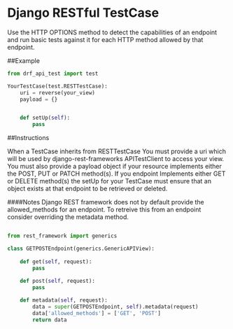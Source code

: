 Django RESTful TestCase
=======================

Use the HTTP OPTIONS method to detect the capabilities of an endpoint and run basic tests against it for each HTTP method allowed by that endpoint.

##Example

```python 
from drf_api_test import test 

YourTestCase(test.RESTTestCase):
    uri = reverse(your_view)
    payload = {} 


    def setUp(self):
        pass
```

##Instructions 

When a TestCase inherits from RESTTestCase You must provide a uri which will be used by django-rest-frameworks APITestClient to access your view.  You must also provide a payload object if your resource implements either the POST, PUT or PATCH method(s). If you endpoint Implements either GET or DELETE method(s) the setUp for your TestCase must ensure that an object exists at that endpoint to be retrieved or deleted. 



####Notes
Django REST framework does not by default provide the allowed_methods for an endpoint. To retreive this from an endpoint consider overriding the metadata method.  

```python

from rest_framework import generics

class GETPOSTEndpoint(generics.GenericAPIView):
    
    def get(self, request):
        pass
    
    def post(self, request):
        pass

    def metadata(self, request):
        data = super(GETPOSTEndpoint, self).metadata(request)
        data['allowed_methods'] = ['GET', 'POST']
        return data
```
